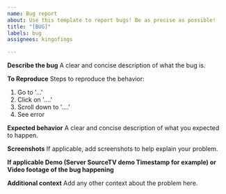 ```yaml
---
name: Bug report
about: Use this template to report bugs! Be as precise as possible!
title: "[BUG]"
labels: bug
assignees: kingofings

---
```


**Describe the bug**
A clear and concise description of what the bug is.

**To Reproduce**
Steps to reproduce the behavior:
1. Go to '...'
2. Click on '....'
3. Scroll down to '....'
4. See error

**Expected behavior**
A clear and concise description of what you expected to happen.

**Screenshots**
If applicable, add screenshots to help explain your problem.

**If applicable Demo (Server SourceTV demo Timestamp for example) or Video footage of the bug happening**

**Additional context**
Add any other context about the problem here.
